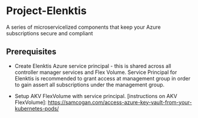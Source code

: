 # Project-Elenktis
A series of microservicelized components that keep your Azure subscriptions secure and compliant

## Prerequisites

* Create Elenktis Azure service principal - this is shared across all controller manager services and Flex Volume. Service Principal for Elenktis is recommended to grant access at management group in order to gain assert all subscriptions under the management group.

* Setup AKV FlexVolume with service principal.
  [instructions on AKV FlexVolume]: https://samcogan.com/access-azure-key-vault-from-your-kubernetes-pods/
  
